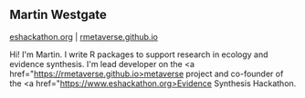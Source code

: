 <h2>Martin Westgate</h2>
<a href="https://martinwestgate.com>martinwestgate.com</a> | <a href="https://www.eshackathon.org">eshackathon.org</a> | <a href="https://rmetaverse.github.io">rmetaverse.github.io</a>

Hi! I'm Martin. I write R packages to support research in ecology and evidence synthesis. I'm lead developer on the <a href="https://rmetaverse.github.io>metaverse</a> project and co-founder of the <a href="https://www.eshackathon.org>Evidence Synthesis Hackathon</a>.
